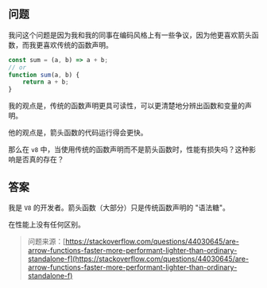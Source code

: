 ## 问题

我问这个问题是因为我和我的同事在编码风格上有一些争议，因为他更喜欢箭头函数，而我更喜欢传统的函数声明。

```js
const sum = (a, b) => a + b;
// or
function sum(a, b) {
    return a + b;
}
```

我的观点是，传统的函数声明更具可读性，可以更清楚地分辨出函数和变量的声明。

他的观点是，箭头函数的代码运行得会更快。

那么在 `v8` 中，当使用传统的函数声明而不是箭头函数时，性能有损失吗？这种影响是否真的存在？

## 答案

我是 `V8` 的开发者。箭头函数（大部分）只是传统函数声明的 "语法糖"。

在性能上没有任何区别。

> 问题来源：[https://stackoverflow.com/questions/44030645/are-arrow-functions-faster-more-performant-lighter-than-ordinary-standalone-f](https://stackoverflow.com/questions/44030645/are-arrow-functions-faster-more-performant-lighter-than-ordinary-standalone-f)